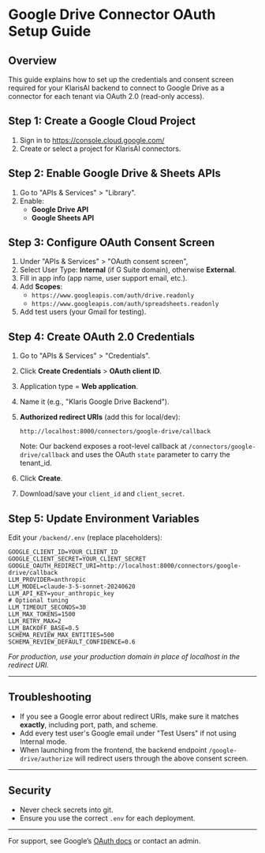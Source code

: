 # Google Drive Connector OAuth Setup Guide

## Overview
This guide explains how to set up the credentials and consent screen required for your KlarisAI backend to connect to Google Drive as a connector for each tenant via OAuth 2.0 (read-only access).

## Step 1: Create a Google Cloud Project
1. Sign in to https://console.cloud.google.com/
2. Create or select a project for KlarisAI connectors.

## Step 2: Enable Google Drive & Sheets APIs
1. Go to "APIs & Services" > "Library".
2. Enable:
   - **Google Drive API**
   - **Google Sheets API**

## Step 3: Configure OAuth Consent Screen
1. Under "APIs & Services" > "OAuth consent screen", 
2. Select User Type: **Internal** (if G Suite domain), otherwise **External**.
3. Fill in app info (app name, user support email, etc.).
4. Add **Scopes**:
   - `https://www.googleapis.com/auth/drive.readonly`
   - `https://www.googleapis.com/auth/spreadsheets.readonly`
5. Add test users (your Gmail for testing).

## Step 4: Create OAuth 2.0 Credentials
1. Go to "APIs & Services" > "Credentials".
2. Click **Create Credentials** > **OAuth client ID**.
3. Application type = **Web application**.
4. Name it (e.g., "Klaris Google Drive Backend").
5. **Authorized redirect URIs** (add this for local/dev):

       http://localhost:8000/connectors/google-drive/callback

   Note: Our backend exposes a root-level callback at `/connectors/google-drive/callback` and uses the OAuth `state` parameter to carry the tenant_id.
6. Click **Create**.
7. Download/save your `client_id` and `client_secret`.

## Step 5: Update Environment Variables
Edit your `/backend/.env` (replace placeholders):

```
GOOGLE_CLIENT_ID=YOUR_CLIENT_ID
GOOGLE_CLIENT_SECRET=YOUR_CLIENT_SECRET
GOOGLE_OAUTH_REDIRECT_URI=http://localhost:8000/connectors/google-drive/callback
LLM_PROVIDER=anthropic
LLM_MODEL=claude-3-5-sonnet-20240620
LLM_API_KEY=your_anthropic_key
# Optional tuning
LLM_TIMEOUT_SECONDS=30
LLM_MAX_TOKENS=1500
LLM_RETRY_MAX=2
LLM_BACKOFF_BASE=0.5
SCHEMA_REVIEW_MAX_ENTITIES=500
SCHEMA_REVIEW_DEFAULT_CONFIDENCE=0.6
```

*For production, use your production domain in place of localhost in the redirect URI.*

---

## Troubleshooting
- If you see a Google error about redirect URIs, make sure it matches **exactly**, including port, path, and scheme.
- Add every test user's Google email under "Test Users" if not using Internal mode.
- When launching from the frontend, the backend endpoint `/google-drive/authorize` will redirect users through the above consent screen.

---

## Security
- Never check secrets into git.
- Ensure you use the correct `.env` for each deployment.

---

For support, see Google’s [OAuth docs](https://developers.google.com/identity/protocols/oauth2/web-server) or contact an admin.
